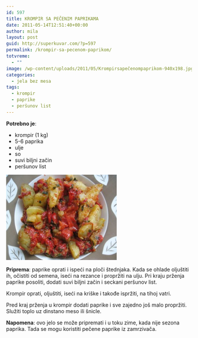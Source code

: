 ```yaml
---
id: 597
title: KROMPIR SA PEČENIM PAPRIKAMA
date: 2011-05-14T12:51:40+00:00
author: mila
layout: post
guid: http://superkuvar.com/?p=597
permalink: /krompir-sa-pecenom-paprikom/
totvreme:
  - ""
image: /wp-content/uploads/2011/05/Krompirsapečenompaprikom-940x198.jpg
categories:
  - jela bez mesa
tags:
  - krompir
  - paprike
  - peršunov list
---
```

**Potrebno je**:

  * krompir (1 kg)
  * 5-6 paprika
  * ulje
  * so
  * suvi biljni začin
  * peršunov list

<img class="alignnone size-medium wp-image-3415" title="Krompirsapečenompaprikom" src="/wp-content/uploads/2011/05/Krompirsapečenompaprikom-e1339247786355-300x231.jpg" alt="" width="300" height="231" /> 

**Priprema**: paprike oprati i ispeći na ploči štednjaka. Kada se ohlade oljuštiti ih, očistiti od semena, iseći na rezance i propržiti na ulju. Pri kraju prženja paprike posoliti, dodati suvi biljni začin i seckani peršunov list.

Krompir oprati, oljuštiti, iseći na kriške i takođe ispržiti, na tihoj vatri.

Pred kraj prženja u krompir dodati paprike i sve zajedno još malo propržiti. Služiti toplo uz dinstano meso ili šnicle.

**Napomena**:   ovo jelo se može pripremati i u toku zime, kada nije sezona paprika. Tada se mogu koristiti pečene paprike iz zamrzivača.